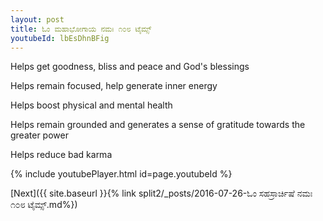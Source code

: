 ```yaml
---
layout: post
title: ಓಂ ಮಹಾಭೋಗಾಯ ನಮಃ ೧೦೮ ಟೈಮ್ಸ್
youtubeId: lbEsDhnBFig
---
```

 
 
Helps get goodness, bliss and peace and God's blessings
 
Helps remain focused, help generate inner energy 
 
Helps boost physical and mental health 
 
Helps remain grounded and generates a sense of gratitude towards the greater power 
 
Helps reduce bad karma
 
 
 
 


{% include youtubePlayer.html id=page.youtubeId %}
 
[Next]({{ site.baseurl }}{% link  split2/_posts/2016-07-26-ಓಂ ಸಹಸ್ರಾರ್ಚಿಷೆ ನಮಃ ೧೦೮ ಟೈಮ್ಸ್.md%})
 
